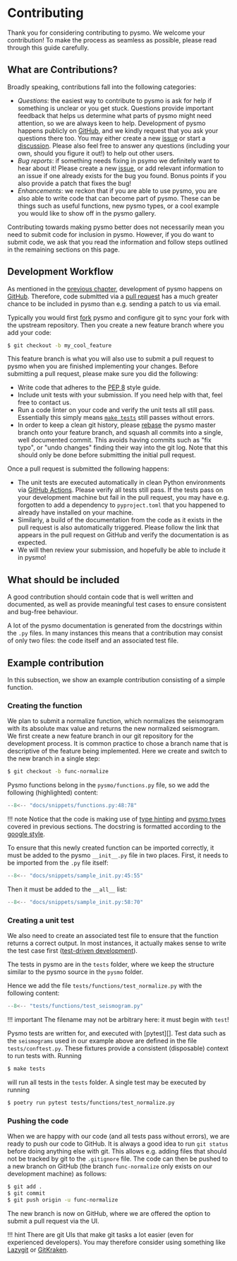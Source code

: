 # Contributing

Thank you for considering contributing to pysmo. We welcome your contribution! To make
the process as seamless as possible, please read through this guide carefully.


## What are Contributions?

Broadly speaking, contributions fall into the following categories:

- *Questions*: the easiest way to contribute to pysmo is ask for help if something is
  unclear or you get stuck. Questions provide important feedback that helps us determine
  what parts of pysmo might need attention, so we are always keen to help. Development
  of pysmo happens publicly on [GitHub](https://github.com/pysmo/pysmo), and we kindly
  request that you ask your questions there too. You may either create a new
  [issue](https://github.com/pysmo/pysmo/issues) or start a
  [discussion](https://github.com/pysmo/pysmo/discussions). Please also feel free to
  answer any questions (including your own, should you figure it out!) to help out other
  users.
- *Bug reports*: if something needs fixing in psymo we definitely want to hear about it!
  Please create a new [issue](https://github.com/pysmo/pysmo/issues), or add relevant
  information to an issue if one already exists for the bug you found. Bonus points if
  you also provide a patch that fixes the bug!
- *Enhancements*: we reckon that if you are able to use pysmo, you are also able to write
  code that can become part of pysmo. These can be things such as useful functions, new
  pysmo types, or a cool example you would like to show off in the pysmo gallery.

Contributing towards making pysmo better does not necessarily mean you need to submit
code for inclusion in pysmo. However, if you do want to submit code, we ask that you read
the information and follow steps outlined in the remaining sections on this page.


## Development Workflow

As mentioned in the [previous chapter](./developing.md#git-repository),
development of pysmo happens on [GitHub](https://github.com). Therefore, code submitted
via a [pull request](https://docs.github.com/en/pull-requests/collaborating-with-pull-requests/proposing-changes-to-your-work-with-pull-requests/creating-a-pull-request)
has a much greater chance to be included in pysmo than e.g. sending a patch to us via
email.

Typically you would first
[fork](https://docs.github.com/en/get-started/quickstart/fork-a-repo) pysmo and
configure git to sync your fork with the upstream repository. Then you create a new
feature branch where you add your code:

```bash
$ git checkout -b my_cool_feature
```

This feature branch is what you will also use to submit a pull request to pysmo when you
are finished implementing your changes. Before submitting a pull request, please make
sure you did the following:

  - Write code that adheres to the [PEP 8](https://peps.python.org/pep-0008/) style guide.
  - Include unit tests with your submission. If you need help with that, feel
    free to contact us.
  - Run a code linter on your code and verify the unit tests all still pass.
    Essentially this simply means [`make tests`](./developing.md#makefile) still
    passes without errors.
  - In order to keep a clean git history, please
    [rebase](https://git-scm.com/docs/git-rebase) the pysmo master branch onto your
    feature branch, and squash all commits into a single, well documented commit.
    This avoids having commits such as "fix typo", or "undo changes" finding their way
    into the git log. Note that this should only be done before submitting the initial
    pull request.

Once a pull request is submitted the following happens:

  - The unit tests are executed automatically in clean Python environments via
    [GitHub Actions](https://docs.github.com/en/actions). Please verify all tests still
    pass. If the tests pass on your development machine but fail in the pull request,
    you may have e.g. forgotten to add a dependency to `pyproject.toml` that you
    happened to already have installed on your machine.
  - Similarly, a build of the documentation from the code as it exists in the pull
    request is also automatically triggered. Please follow the link that appears in the
    pull request on GitHub and verify the documentation is as expected.
  - We will then review your submission, and hopefully be able to include it in pysmo!


## What should be included

A good contribution should contain code that is well written and documented, as well as
provide meaningful test cases to ensure consistent and bug-free behaviour.

A lot of the pysmo documentation is generated from the docstrings within the `.py` files.
In many instances this means that a contribution may consist of only two files: the code
itself and an associated test file.

## Example contribution

In this subsection, we show an example contribution consisting of a simple function.


### Creating the function

We plan to submit a normalize function, which normalizes the seismogram with its absolute
max value and returns the new normalized seismogram. We first create a new feature branch
in our git repository for the development process. It is common practice to chose a branch
name that is descriptive of the feature being implemented. Here we create and switch to
the new branch in a single step:

```bash
$ git checkout -b func-normalize
```

Pysmo functions belong in the `pysmo/functions.py` file, so we add the following
(highlighted) content:

```python title="pysmo/functions.py" linenums="48" hl_lines="5-25"
--8<-- "docs/snippets/functions.py:48:78"
```

!!! note
    Notice that the code is making use of [type hinting](../first-steps/index.md) and
    [pysmo types](../user-guide/types.md) covered in previous sections.
    The docstring is formatted according to the
    [google style](https://sphinxcontrib-napoleon.readthedocs.io/en/latest/example_google.html).

To ensure that this newly created function can be imported correctly, it must be
added to the pysmo `__init__.py` file in two places. First, it needs to be imported
from the `.py` file itself:

```python title="pysmo/__init__.py" linenums="45" hl_lines="3"
--8<-- "docs/snippets/sample_init.py:45:55"
```

Then it must be added to the `__all__` list:

```python title="pysmo/__init__.py" linenums="58" hl_lines="11"
--8<-- "docs/snippets/sample_init.py:58:70"
```


### Creating a unit test

We also need to create an associated test file to ensure that the function returns a
correct output. In most instances, it actually makes sense to write the test case first
([test-driven development](https://en.wikipedia.org/wiki/Test-driven_development)).

The tests in pysmo are in the `tests` folder, where we keep the structure similar to
the pysmo source in the `pysmo` folder. 

Hence we add the file `tests/functions/test_normalize.py` with the following content:

```python title="tests/functions/test_seismogram.py"
--8<-- "tests/functions/test_seismogram.py"
```

!!! important
    The filename may not be arbitrary here: it must begin with `test`!

Pysmo tests are written for, and executed with [pytest][]. Test data such as the
`seismograms` used in our example above are defined in the file `tests/conftest.py`.
These fixtures provide a consistent (disposable) context to run tests with. Running

```bash
$ make tests
```

will run all tests in the `tests` folder. A single test may be executed by running

```bash
$ poetry run pytest tests/functions/test_normalize.py
```


### Pushing the code

When we are happy with our code (and all tests pass without errors), we are ready to push
our code to GitHub. It is always a good idea to run `git status` before doing anything
else with git. This allows e.g. adding files that should not be tracked by git to the
`.gitignore` file. The code can then be pushed to a new branch on GitHub
(the branch `func-normalize` only exists on our development machine) as follows: 

```bash
$ git add .
$ git commit
$ git push origin -u func-normalize
```

The new branch is now on GitHub, where we are offered the option to submit a pull request
via the UI.

!!! hint
    There are git UIs that make git tasks a lot easier (even for experienced
    developers). You may therefore consider using something like
    [Lazygit](https://github.com/jesseduffield/lazygit) or
    [GitKraken](https://www.gitkraken.com/).
